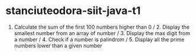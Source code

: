 # stanciuteodora-siit-java-t1
1. Calculate the sum of the first 100 numbers higher than 0 / 2. Display the smallest number from an array of number / 3. Display the max digit from a number / 4. Check if a number is palindrom / 5. Display all the prime numbers lower than a given number
